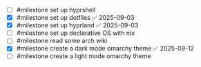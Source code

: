 - [ ] #milestone set up hyprshell
- [x] #milestone set up dotfiles ✅ 2025-09-03
- [x] #milestone set up hyprland ✅ 2025-09-03
- [ ] #milestone set up declarative OS with nix
- [ ] #milestone read some arch wiki
- [x] #milestone create a dark mode omarchy theme ✅ 2025-09-12
- [ ] #milestone create a light mode omarchy theme